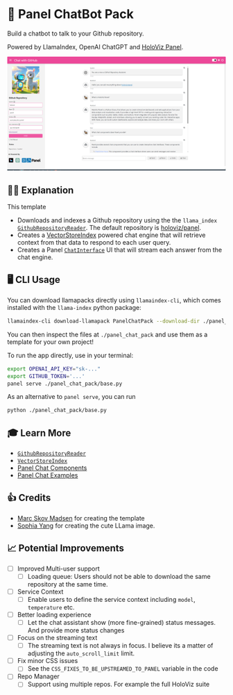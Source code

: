 # 🦙 Panel ChatBot Pack

Build a chatbot to talk to your Github repository.

Powered by LlamaIndex, OpenAI ChatGPT and [HoloViz Panel](https://panel.holoviz.org/reference/chat/ChatInterface.html).

![Panel Chat Bot](panel_chatbot.png)

## 💁‍♀️ Explanation

This template

- Downloads and indexes a Github repository using the the `llama_index` [`GithubRepositoryReader`](https://llamahub.ai/l/github_repo). The default repository is [holoviz/panel](https://github.com/holoviz/panel).
- Creates a [VectorStoreIndex](https://docs.llamaindex.ai/en/stable/changes/deprecated_terms.html#VectorStoreIndex) powered chat engine that will retrieve context from that data to respond to each user query.
- Creates a Panel [`ChatInterface`](https://panel.holoviz.org/reference/chat/ChatInterface.html) UI that will stream each answer from the chat engine.

## 🖥️ CLI Usage

You can download llamapacks directly using `llamaindex-cli`, which comes installed with the `llama-index` python package:

```bash
llamaindex-cli download-llamapack PanelChatPack --download-dir ./panel_chat_pack
```

You can then inspect the files at `./panel_chat_pack` and use them as a template for your own project!

To run the app directly, use in your terminal:

```bash
export OPENAI_API_KEY="sk-..."
export GITHUB_TOKEN='...'
panel serve ./panel_chat_pack/base.py
```

As an alternative to `panel serve`, you can run

```bash
python ./panel_chat_pack/base.py
```

## 🎓 Learn More

- [`GithubRepositoryReader`](https://llamahub.ai/l/github_repo)
- [`VectorStoreIndex`](https://docs.llamaindex.ai/en/stable/changes/deprecated_terms.html#VectorStoreIndex)
- [Panel Chat Components](https://panel.holoviz.org/reference/index.html#chat)
- [Panel Chat Examples](https://github.com/holoviz-topics/panel-chat-examples)

## 👍 Credits

- [Marc Skov Madsen](https://twitter.com/MarcSkovMadsen) for creating the template
- [Sophia Yang](https://twitter.com/sophiamyang) for creating the cute LLama image.

## 📈 Potential Improvements

- [ ] Improved Multi-user support
  - [ ] Loading queue: Users should not be able to download the same repository at the same time.
- [ ] Service Context
  - [ ] Enable users to define the service context including `model`, `temperature` etc.
- [ ] Better loading experience
  - [ ] Let the chat assistant show (more fine-grained) status messages. And provide more status changes
- [ ] Focus on the streaming text
  - [ ] The streaming text is not always in focus. I believe its a matter of adjusting the `auto_scroll_limit` limit.
- [ ] Fix minor CSS issues
  - [ ] See the `CSS_FIXES_TO_BE_UPSTREAMED_TO_PANEL` variable in the code
- [ ] Repo Manager
  - [ ] Support using multiple repos. For example the full HoloViz suite
